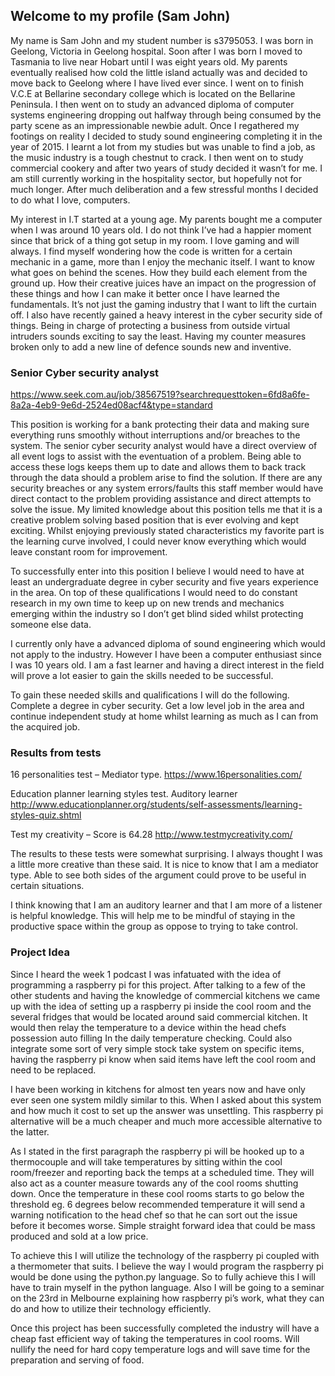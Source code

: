 ## Welcome to my profile (Sam John)

My name is Sam John and my student number is s3795053. I was born in Geelong, Victoria in Geelong hospital. Soon after I was born I moved to Tasmania to live near Hobart until I was eight years old. My parents eventually realised how cold the little island actually was and decided to move back to Geelong where I have lived ever since. I went on to finish V.C.E at Bellarine secondary college which is located on the Bellarine Peninsula. I then went on to study an advanced diploma of computer systems engineering dropping out halfway through being consumed by the party scene as an impressionable newbie adult. Once I regathered my footings on reality I decided to study sound engineering completing it in the year of 2015. I learnt a lot from my studies but was unable to find a job, as the music industry is a tough chestnut to crack. I then went on to study commercial cookery and after two years of study decided it wasn’t for me. I am still currently working in the hospitality sector, but hopefully not for much longer. After much deliberation and a few stressful months I decided to do what I love, computers. 

My interest in I.T started at a young age. My parents bought me a computer when I was around 10 years old. I do not think I’ve had a happier moment since that brick of a thing got setup in my room. I love gaming and will always. I find myself wondering how the code is written for a certain mechanic in a game, more than I enjoy the mechanic itself. I want to know what goes on behind the scenes. How they build each element from the ground up. How their creative juices have an impact on the progression of these things and how I can make it better once I have learned the fundamentals. It’s not just the gaming industry that I want to lift the curtain off. I also have recently gained a heavy interest in the cyber security side of things. Being in charge of protecting a business from outside virtual intruders sounds exciting to say the least. Having my counter measures broken only to add a new line of defence sounds new and inventive. 



### Senior Cyber security analyst

https://www.seek.com.au/job/38567519?searchrequesttoken=6fd8a6fe-8a2a-4eb9-9e6d-2524ed08acf4&type=standard

This position is working for a bank protecting their data and making sure everything runs smoothly without interruptions and/or breaches to the system. The senior cyber security analyst would have a direct overview of all event logs to assist with the eventuation of a problem. Being able to access these logs keeps them up to date and allows them to back track through the data should a problem arise to find the solution. If there are any security breaches or any system errors/faults this staff member would have direct contact to the problem providing assistance and direct attempts to solve the issue. My limited knowledge about this position tells me that it is a creative problem solving based position that is ever evolving and kept exciting. Whilst enjoying previously stated characteristics my favorite part is the learning curve involved, I could never know everything which would leave constant room for improvement.

To successfully enter into this position I believe I would need to have at least an undergraduate degree in cyber security and five years experience in the area. On top of these qualifications I would need to do constant research in my own time to keep up on new trends and mechanics emerging within the industry so I don’t get blind sided whilst protecting someone else data.

I currently only have a advanced diploma of sound engineering which would not apply to the industry. However I have been a computer enthusiast since I was 10 years old. I am a fast learner and having a direct interest in the field will prove a lot easier to gain the skills needed to be successful.

To gain these needed skills and qualifications I will do the following. Complete a degree in cyber security. Get a low level job in the area and continue independent study at home whilst learning as much as I can from the acquired job.
### Results from tests
 
16 personalities test – Mediator type. 
https://www.16personalities.com/

Education planner learning styles test. Auditory learner 
http://www.educationplanner.org/students/self-assessments/learning-styles-quiz.shtml

Test my creativity – Score is 64.28
http://www.testmycreativity.com/


The results to these tests were somewhat surprising. I always thought I was a little more creative than these said. It is nice to know that I am a mediator type. Able to see both sides of the argument could prove to be useful in certain situations.

I think knowing that I am an auditory learner and that I am more of a listener is helpful knowledge. This will help me to be mindful of staying in the productive space within the group as oppose to trying to take control. 

### Project Idea
Since I heard the week 1 podcast I was infatuated with the idea of programming a raspberry pi for this project. After talking to a few of the other students and having the knowledge of commercial kitchens we came up with the idea of setting up a raspberry pi inside the cool room and the several fridges that would be located around said commercial kitchen. It would then relay the temperature to a device within the head chefs possession auto filling In the daily temperature checking. Could also integrate some sort of very simple stock take system on specific items, having the raspberry pi know when said items have left the cool room and need to be replaced.

I have been working in kitchens for almost ten years now and have only ever seen one system mildly similar to this. When I asked about this system and how much it cost to set up the answer was unsettling. This raspberry pi alternative will be a much cheaper and much more accessible alternative to the latter.

As I stated in the first paragraph the raspberry pi will be hooked up to a thermocouple and will take temperatures by sitting within the cool room/freezer and reporting back the temps at a scheduled time. They will also act as a counter measure towards any of the cool rooms shutting down. Once the temperature in these cool rooms starts to go below the threshold eg. 6 degrees below recommended temperature it will send a warning notification to the head chef so that he can sort out the issue before it becomes worse. Simple straight forward idea that could be mass produced and sold at a low price. 

To achieve this I will utilize the technology of the raspberry pi coupled with a thermometer that suits. I believe the way I would program the raspberry pi would be done using the python.py language. So to fully achieve this I will have to train myself in the python language. Also I will be going to a seminar on the 23rd in Melbourne explaining how raspberry pi’s work, what they can do and how to utilize their technology efficiently. 

Once this project has been successfully completed the industry will have a cheap fast efficient way of taking the temperatures in cool rooms. Will nullify the need for hard copy temperature logs and will save time for the preparation and serving of food.
